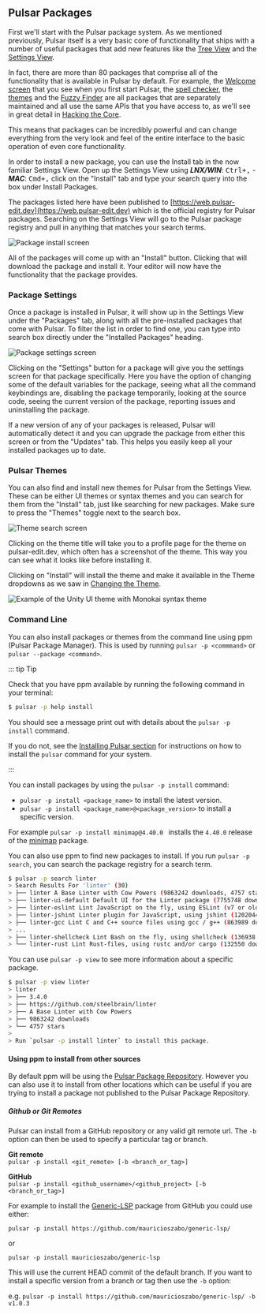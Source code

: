 ## Pulsar Packages

First we'll start with the Pulsar package system. As we mentioned previously,
Pulsar itself is a very basic core of functionality that ships with a number of
useful packages that add new features like the [Tree View](https://github.com/pulsar-edit/tree-view)
and the [Settings View](https://github.com/pulsar-edit/settings-view).

In fact, there are more than 80 packages that comprise all of the functionality
that is available in Pulsar by default. For example, the [Welcome screen](https://github.com/pulsar-edit/welcome)
that you see when you first start Pulsar, the
[spell checker](https://github.com/pulsar-edit/spell-check),
the [themes](https://github.com/pulsar-edit/one-dark-ui) and the [Fuzzy Finder](https://github.com/pulsar-edit/fuzzy-finder)
are all packages that are separately maintained and all use the same APIs that
you have access to, as we'll see in great detail in [Hacking the Core](../../core-hacking/).

This means that packages can be incredibly powerful and can change everything
from the very look and feel of the entire interface to the basic operation of
even core functionality.

In order to install a new package, you can use the Install tab in the now
familiar Settings View. Open up the Settings View using
**_LNX/WIN_**: <kbd>Ctrl+,</kbd> -
**_MAC_**: <kbd>Cmd+,</kbd>
click on the "Install" tab and type your search query into
the box under Install Packages.

The packages listed here have been published to [https://web.pulsar-edit.dev](https://web.pulsar-edit.dev) <!--TODO:Change address to final URL (if this is not it)-->
which is the official registry for Pulsar packages. Searching on the Settings
View will go to the Pulsar package registry and pull in anything that matches
your search terms.

![Package install screen](@images/atom/packages-install.png "Package install screen") <!--TODO: Replace with Pulsar branded pictures-->

All of the packages will come up with an "Install" button. Clicking that will
download the package and install it. Your editor will now have the functionality
that the package provides.

### Package Settings

Once a package is installed in Pulsar, it will show up in the Settings View
under the "Packages" tab, along with all the pre-installed packages that come
with Pulsar. To filter the list in order to find one, you can type into search
box directly under the "Installed Packages" heading.

![Package settings screen](@images/atom/package-specific-settings.png "Package settings screen")

Clicking on the "Settings" button for a package will give you the settings
screen for that package specifically. Here you have the option of changing some
of the default variables for the package, seeing what all the command
keybindings are, disabling the package temporarily, looking at the source code,
seeing the current version of the package, reporting issues and uninstalling the
package.

If a new version of any of your packages is released, Pulsar will automatically
detect it and you can upgrade the package from either this screen or from the
"Updates" tab. This helps you easily keep all your installed packages up to
date.

### Pulsar Themes

You can also find and install new themes for Pulsar from the Settings View.
These can be either UI themes or syntax themes and you can search for them from
the "Install" tab, just like searching for new packages. Make sure to press the
"Themes" toggle next to the search box.

![Theme search screen](@images/atom/themes.png "Theme search screen")

Clicking on the theme title will take you to a profile page for the theme on
pulsar-edit.dev, which often has a screenshot of the theme. This way you can see
what it looks like before installing it.

Clicking on "Install" will install the theme and make it available in the Theme
dropdowns as we saw in [Changing the Theme](../../getting-started#changing-the-theme).

![Example of the Unity UI theme with Monokai syntax theme](@images/atom/unity-theme.png "Example of the Unity UI theme with Monokai syntax theme")

### Command Line

You can also install packages or themes from the command line using ppm (Pulsar
Package Manager).
This is used by running `pulsar -p <commmand>` or `pulsar --package <command>`.

::: tip Tip

Check that you have ppm available by running the following command in your
terminal:

```sh
$ pulsar -p help install
```

You should see a message print out with details about the `pulsar -p install` command.

If you do not, see the [Installing Pulsar section](../../getting-started#installing-pulsar)
for instructions on how to install the `pulsar` command for your
system.

:::

You can install packages by using the `pulsar -p install` command:

- `pulsar -p install <package_name>` to install the latest version.
- `pulsar -p install <package_name>@<package_version>` to install a specific version.

For example `pulsar -p install minimap@4.40.0 ` installs the `4.40.0` release of
the [minimap](https://pulsar-edit.dev/packages/minimap) package.

You can also use ppm to find new packages to install. If you run
`pulsar -p search`, you can search the package registry for a search term.

```sh
$ pulsar -p search linter
> Search Results For 'linter' (30)
> ├── linter A Base Linter with Cow Powers (9863242 downloads, 4757 stars)
> ├── linter-ui-default Default UI for the Linter package (7755748 downloads, 1201 stars)
> ├── linter-eslint Lint JavaScript on the fly, using ESLint (v7 or older) (2418043 downloads, 1660 stars)
> ├── linter-jshint Linter plugin for JavaScript, using jshint (1202044 downloads, 1271 stars)
> ├── linter-gcc Lint C and C++ source files using gcc / g++ (863989 downloads, 194 stars)
> ...
> ├── linter-shellcheck Lint Bash on the fly, using shellcheck (136938 downloads, 280 stars)
> └── linter-rust Lint Rust-files, using rustc and/or cargo (132550 downloads, 91 stars)
```

You can use `pulsar -p view` to see more information about a specific package.

```sh
$ pulsar -p view linter
> linter
> ├── 3.4.0
> ├── https://github.com/steelbrain/linter
> ├── A Base Linter with Cow Powers
> ├── 9863242 downloads
> └── 4757 stars
>
> Run `pulsar -p install linter` to install this package.
```

#### Using ppm to install from other sources

By default ppm will be using the [Pulsar Package Repository](https://web.pulsar-edit.dev/).
However you can also use it to install from other locations which can be useful
if you are trying to install a package not published to the Pulsar Package
Repository.

##### Github or Git Remotes

Pulsar can install from a GitHub repository or any valid git remote url. The
`-b` option can then be used to specify a particular tag or branch.

**Git remote**  
`pulsar -p install <git_remote> [-b <branch_or_tag>]`

**GitHub**  
`pulsar -p install <github_username>/<github_project> [-b <branch_or_tag>]`

For example to install the [Generic-LSP](https://github.com/mauricioszabo/generic-lsp/)
package from GitHub you could use either:

`pulsar -p install https://github.com/mauricioszabo/generic-lsp/`

or

`pulsar -p install mauricioszabo/generic-lsp`

This will use the current HEAD commit of the default branch. If you want to
install a specific version from a branch or tag then use the `-b` option:

e.g.
`pulsar -p install https://github.com/mauricioszabo/generic-lsp/ -b v1.0.3`
